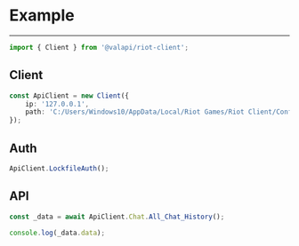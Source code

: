 # Example

-----------

```typescript
import { Client } from '@valapi/riot-client';
```

## Client

```typescript
const ApiClient = new Client({
    ip: '127.0.0.1',
    path: 'C:/Users/Windows10/AppData/Local/Riot Games/Riot Client/Config/lockfile',
});

```

## Auth

```typescript
ApiClient.LockfileAuth();
```

## API

```typescript
const _data = await ApiClient.Chat.All_Chat_History();

console.log(_data.data);
```